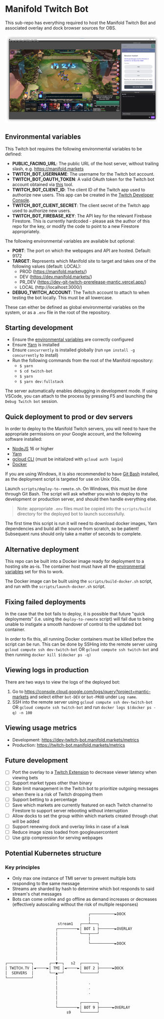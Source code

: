 # Manifold Twitch Bot

This sub-repo has everything required to host the Manifold Twitch Bot and associated overlay and dock browser sources for OBS.

![OBS example](./docs/OBS.png)

## Environmental variables

This Twitch bot requires the following environmental variables to be defined:

- **PUBLIC_FACING_URL**: The public URL of the host server, without trailing slash, e.g. https://manifold.markets
- **TWITCH_BOT_USERNAME**: The username for the Twitch bot account.
- **TWITCH_BOT_OAUTH_TOKEN**: A valid OAuth token for the Twitch bot account obtained via [this](https://twitchapps.com/tmi) tool.
- **TWITCH_BOT_CLIENT_ID**: The client ID of the Twitch app used to authorize new users. This app can be created in the [Twitch Developer Console](https://dev.twitch.tv/console/app).
- **TWITCH_BOT_CLIENT_SECRET**: The client secret of the Twitch app used to authorize new users.
- **TWITCH_BOT_FIREBASE_KEY**: The API key for the relevant Firebase Firestore. This is currently hardcoded - please ask the author of this repo for the key, or modify the code to point to a new Firestore appropriately.

The following environmental variables are available but optional:

- **PORT**: The port on which the webpages and API are hosted. Default: 9172
- **TARGET**: Represents which Manifold site to target and takes one of the following values (default: LOCAL):
  - PROD (https://manifold.markets/)
  - DEV (https://dev.manifold.markets/)
  - PR_DEV (https://dev-git-twitch-prerelease-mantic.vercel.app/)
  - LOCAL (http://localhost:3000/)
- **DEBUG_TWITCH_ACCOUNT**: The Twitch account to attach to when testing the bot locally. This must be all lowercase.

These can either be defined as global environmental variables on the system, or as a `.env` file in the root of the repository.

## Starting development

- Ensure the [environmental variables](#environmental-variables) are correctly configured
- Ensure [Yarn](https://classic.yarnpkg.com/lang/en/docs/install/#windows-stable) is installed
- Ensure `concurrently` is installed globally (run `npm install -g concurrently` to install)
- Run the following commands from the root of the Manifold repository:
  - `$ yarn`
  - `$ cd twitch-bot`
  - `$ yarn`
  - `$ yarn dev:fullstack`

The server automatically enables debugging in development mode. If using VSCode, you can attach to the process by pressing F5 and launching the `Debug Twitch bot` session.

## Quick deployment to prod or dev servers

In order to deploy to the Manifold Twitch servers, you will need to have the appropriate permissions on your Google account, and the following software installed:

- [NodeJS](https://nodejs.org/en/download/current/) 16 or higher
- [Yarn](https://classic.yarnpkg.com/lang/en/docs/install/#windows-stable)
- [gcloud CLI](https://cloud.google.com/sdk/docs/install) (must be initialized with `gcloud auth login`)
- [Docker](https://docs.docker.com/get-docker/)

If you are using Windows, it is also recommended to have [Git Bash](https://git-scm.com/downloads) installed, as the deployment script is targeted for use on Unix OSs.

Launch `scripts/deploy-to-remote.sh`. On Windows, this must be done through Git Bash. The script will ask whether you wish to deploy to the development or production server, and should then handle everything else.

> Note: appropriate `.env` files must be copied into the `scripts/build` directory for the deployed bot to launch successfully.

The first time this script is run it will need to download docker images, Yarn dependencies and build all the source from scratch, so be patient! Subsequent runs should only take a matter of seconds to complete.

## Alternative deployment

This repo can be built into a Docker image ready for deployment to a hosting site as-is. The container host must have all the [environmental variables](#environmental-variables) set for this to work.

The Docker image can be built using the `scripts/build-docker.sh` script, and run with the `scripts/launch-docker.sh` script.

## Fixing failed deployments

In the case that the bot fails to deploy, it is possible that future "quick deployments" (i.e. using the `deploy-to-remote` script) will fail due to being unable to instigate a smooth handover of control to the updated bot container.

In order to fix this, all running Docker containers must be killed before the script can be run. This can be done by SSHing into the remote server using `gcloud compute ssh dev-twitch-bot` OR `gcloud compute ssh twitch-bot` and then running `docker kill $(docker ps -q)`

## Viewing logs in production

There are two ways to view the logs of the deployed bot:

1.  Go to https://console.cloud.google.com/logs/query?project=mantic-markets and select either `bot-DEV` or `bot-PROD` under `Log name`.
2.  SSH into the remote server using `gcloud compute ssh dev-twitch-bot` OR `gcloud compute ssh twitch-bot` and run `docker logs $(docker ps -q) -n 100`

## Viewing usage metrics

- Development: https://dev-twitch-bot.manifold.markets/metrics
- Production: https://twitch-bot.manifold.markets/metrics

## Future development

- [ ] Port the overlay to a [Twitch Extension](https://www.twitch.tv/p/en/extensions/) to decrease viewer latency when viewing bets
- [ ] Support market types other than binary
- [ ] Rate limit management in the Twitch bot to prioritize outgoing messages when there is a risk of Twitch dropping them
- [ ] Support betting to a percentage
- [ ] Save which markets are currently featured on each Twitch channel to Firestore to support server rebooting without interruption
- [ ] Allow docks to set the group within which markets created through chat will be added
- [ ] Support renewing dock and overlay links in case of a leak
- [ ] Reduce image sizes loaded from googleusercontent
- [ ] Use gzip compression for serving webpages

## Potential Kubernetes structure

### Key principles

- Only max one instance of TMI server to prevent multiple bots responding to the same message
- Streams are sharded by hash to determine which bot responds to said stream's chat messages
- Bots can come online and go offline as demand increases or decreases (effectively autoscaling without the risk of multiple responses)

```
                                      ┌───────────►DOCK
                                      │
                        stream1   ┌───┴───┐
                       ┌─────────►│ BOT 1 ├───────►OVERLAY
                       │          └───┬───┘
                       │              │
                       │              └───────────►DOCK
                       │
                       │
                       │
┌───────────┐       ┌──▼──┐   s2  ┌───────┐
│ TWITCH.TV │◄─────►│ TMI │◄─────►│ BOT 2 ├──────►DOCK
│  SERVERS  │       └──▲──┘       └───────┘
└───────────┘          │
                       │              .
                       │              .
                       │              .
                       │
                       │          ┌───────┐
                       └─────────►│ BOT 9 ├──────►OVERLAY
                            s9    └───────┘
```
